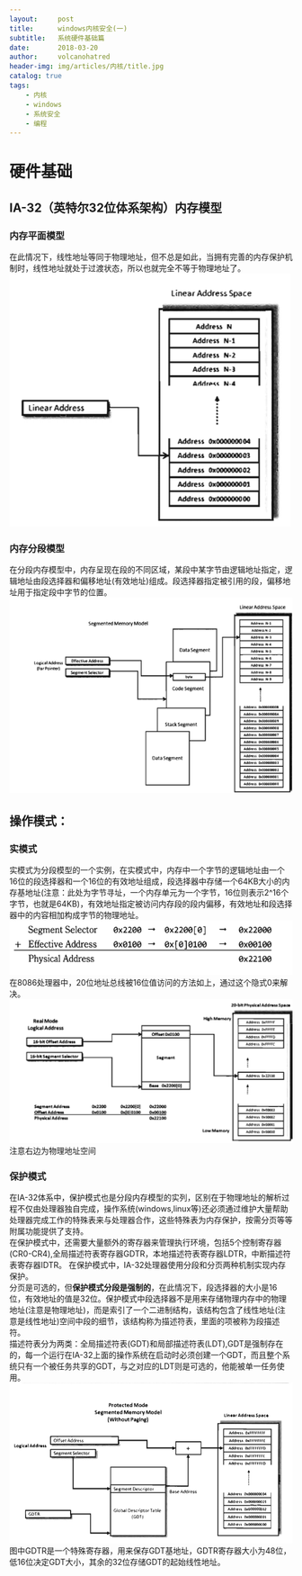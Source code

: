 ```yaml
---
layout:     post
title:      windows内核安全(一)
subtitle:   系统硬件基础篇
date:       2018-03-20
author:     volcanohatred
header-img: img/articles/内核/title.jpg
catalog: true
tags:
    - 内核
    - windows
    - 系统安全
    - 编程
---
```

# 硬件基础
## IA-32（英特尔32位体系架构）内存模型  
### 内存平面模型
在此情况下，线性地址等同于物理地址，但不总是如此，当拥有完善的内存保护机制时，线性地址就处于过渡状态，所以也就完全不等于物理地址了。  
![cpu](https://raw.githubusercontent.com/volcanohatred/volcanohatred.github.io/master/img/articles/内核/1/图片1.png)  
### 内存分段模型
在分段内存模型中，内存呈现在段的不同区域，某段中某字节由逻辑地址指定，逻辑地址由段选择器和偏移地址(有效地址)组成。段选择器指定被引用的段，偏移地址用于指定段中字节的位置。  
![cpu](https://raw.githubusercontent.com/volcanohatred/volcanohatred.github.io/master/img/articles/内核/1/图片2.png)  
## 操作模式：
### 实模式
实模式为分段模型的一个实例，在实模式中，内存中一个字节的逻辑地址由一个16位的段选择器和一个16位的有效地址组成，段选择器中存储一个64KB大小的内存基地址(注意：此处为字节寻址，一个内存单元为一个字节，16位则表示2^16个字节，也就是64KB)，有效地址指定被访问内存段的段内偏移，有效地址和段选择器中的内容相加构成字节的物理地址。    
![cpu](https://raw.githubusercontent.com/volcanohatred/volcanohatred.github.io/master/img/articles/内核/1/图片3.png)  
在8086处理器中，20位地址总线被16位值访问的方法如上，通过这个隐式0来解决。    
![cpu](https://raw.githubusercontent.com/volcanohatred/volcanohatred.github.io/master/img/articles/内核/1/图片4.png)  
注意右边为物理地址空间  
### 保护模式
在IA-32体系中，保护模式也是分段内存模型的实列，区别在于物理地址的解析过程不仅由处理器独自完成，操作系统(windows,linux等)还必须通过维护大量帮助处理器完成工作的特殊表来与处理器合作，这些特殊表为内存保护，按需分页等等附属功能提供了支持。  
在保护模式中，还需要大量额外的寄存器来管理执行环境，包括5个控制寄存器(CR0-CR4),全局描述符表寄存器GDTR，本地描述符表寄存器LDTR，中断描述符表寄存器IDTR。
在保护模式中，IA-32处理器使用分段和分页两种机制实现内存保护。    
分页是可选的，但**保护模式分段是强制的**，在此情况下，段选择器的大小是16位，有效地址的值是32位。保护模式中段选择器不是用来存储物理内存中的物理地址(注意是物理地址)，而是索引了一个二进制结构，该结构包含了线性地址(注意是线性地址)空间中段的细节，该结构称为描述符表，里面的项被称为段描述符。  
描述符表分为两类：全局描述符表(GDT)和局部描述符表(LDT),GDT是强制存在的，每一个运行在IA-32上面的操作系统在启动时必须创建一个GDT，而且整个系统只有一个被任务共享的GDT，与之对应的LDT则是可选的，他能被单一任务使用。    
![cpu](https://raw.githubusercontent.com/volcanohatred/volcanohatred.github.io/master/img/articles/内核/1/图片5.png)  
图中GDTR是一个特殊寄存器，用来保存GDT基地址，GDTR寄存器大小为48位，低16位决定GDT大小，其余的32位存储GDT的起始线性地址。